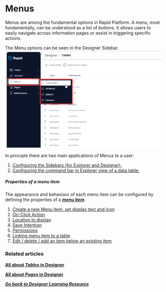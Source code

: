 # Menus

Menus are among the fundamental options in Rapid Platform. A menu, most fundamentally, can be understood as a list of buttons. It allows users to easily navigate across information pages or assist in triggering specific actions.

The Menu options can be seen in the Designer Sidebar.
![Designer Menus menu](<Create a Menu.png>)

In principle there are two main applications of Menus to a user:

1. [Configuring the Sidebars (for Explorer and Designer).](https://docs.rapidplatform.com/books/experiences/page/how-to-customise-sidebars-using-menus "How to customise Sidebars using Menus?")
2. [Configuring the command bar in Explorer view of a data table.](https://docs.rapidplatform.com/books/experiences/page/how-to-configure-a-menu-button-in-a-command-bar "How to configure a Menu button in a command bar?")

##### Properties of a menu item

The appearance and behaviour of each menu item can be configured by defining the properties of a [***menu item***](https://docs.rapidplatform.com/books/glossary/page/menu-item "Menu item").

1. [Create a new Menu item, set display text and icon ](https://docs.rapidplatform.com/books/experiences/page/how-to-set-display-text-and-icon-for-a-menu-item "How to set display text and icon for a menu item?")
2. [On-Click Action](https://docs.rapidplatform.com/books/experiences/page/how-to-set-on-click-action-for-a-menu-item "How to set On-Click Action for a menu item?")
3. [Location to display](https://docs.rapidplatform.com/books/experiences/page/what-is-location-to-display-option-in-a-menu "What is Location to Display option in a Menu?")
4. [Save Intention](https://docs.rapidplatform.com/books/experiences/page/what-is-save-intention-option-in-a-menu-setup "What is Save Intention option in a Menu setup?")
5. [Permissions](https://docs.rapidplatform.com/books/experiences/page/how-to-set-permissions-for-a-menu-button "How to set Permissions for a Menu button?")
6. [Linking menu item to a table](https://docs.rapidplatform.com/books/experiences/page/how-to-link-a-menu-item-to-a-table "How to link a menu item to a table?")
7. [Edit / delete / add an item below an existing item](https://docs.rapidplatform.com/books/experiences/page/how-to-edit-delete-add-an-item-below-an-existing-item "How to edit / delete / add an item below an existing item?")

#####   


### **Related articles**

**[All about *Tables* in Designer](https://docs.rapidplatform.com/books/experiences/page/all-about-tables-in-designer "All about Tables in Designer")**

**[All about *Pages* in Designer](https://docs.rapidplatform.com/books/experiences/page/all-about-pages-in-designer)**

[***Go back to Designer Learning Resource***](https://docs.rapidplatform.com/books/experiences/page/how-to-access-designer-dezigna-application "How to access Designer (Dezigna application)?")